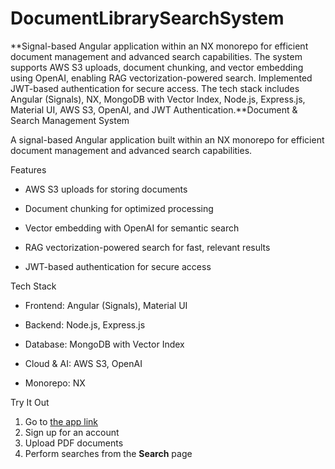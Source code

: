# DocumentLibrarySearchSystem
**Signal-based Angular application within an NX monorepo for efficient document management and advanced search capabilities. 
The system supports AWS S3 uploads, document chunking, and vector embedding using OpenAI, enabling RAG vectorization-powered search. 
Implemented JWT-based authentication for secure access. The tech stack includes Angular (Signals), NX, MongoDB with Vector Index, Node.js, Express.js, Material UI, AWS S3, OpenAI, and JWT Authentication.**Document & Search Management System

A signal-based Angular application built within an NX monorepo for efficient document management and advanced search capabilities.

Features

- AWS S3 uploads for storing documents

- Document chunking for optimized processing

- Vector embedding with OpenAI for semantic search

- RAG vectorization-powered search for fast, relevant results

- JWT-based authentication for secure access

Tech Stack

- Frontend: Angular (Signals), Material UI

- Backend: Node.js, Express.js

- Database: MongoDB with Vector Index

- Cloud & AI: AWS S3, OpenAI

- Monorepo: NX

Try It Out

1. Go to [the app link](https://d2ljo5appsfnc2.cloudfront.net/)  
2. Sign up for an account  
3. Upload PDF documents  
4. Perform searches from the **Search** page  
